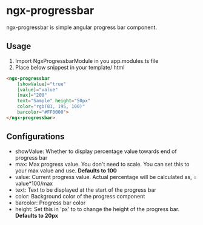 # ngx-progressbar
ngx-progressbar is simple angular progress bar component.


## Usage
1. Import NgxProgressbarModule in you app.modules.ts file
2. Place below snippest in your template/ html
```html
<ngx-progressbar
    [showValue]="true"
    [value]="value"
    [max]="200"
    text="Sample" height="50px" 
    color="rgb(81, 195, 100)" 
    barcolor="#FF0000">
</ngx-progressbar>
```

##  Configurations
* showValue: Whether to display percentage value towards end of progress bar
* max: Max progress value. You don't need to scale. You can set this to your max value and use. **Defaults to 100**
* value: Current progress value. Actual percentage will be calculated as, = value*100/max
* text: Text to be displayed at the start of the progress bar
* color: Background color of the progress component
* barcolor: Progress bar color
* height: Set this in 'px' to to change the height of the progress bar. **Defaults to 20px**